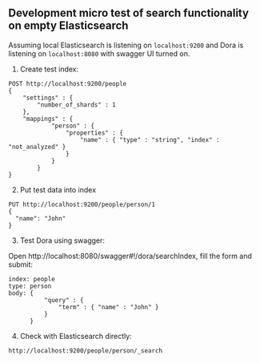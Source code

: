 ## Development micro test of search functionality on empty Elasticsearch

Assuming local Elasticsearch is listening on `localhost:9200` and Dora is listening on `localhost:8080` with swagger UI turned on.

1. Create test index:

```
POST http://localhost:9200/people
{
    "settings" : {
        "number_of_shards" : 1
    },
    "mappings" : {
            "person" : {
                "properties" : {
                    "name" : { "type" : "string", "index" : "not_analyzed" }
                }
            }
        }
}
```

2. Put test data into index

```
PUT http://localhost:9200/people/person/1
{
  "name": "John"
}
```

3. Test Dora using swagger:

Open http://localhost:8080/swagger#!/dora/searchIndex, fill the form and submit:

```
index: people
type: person
body: {
          "query" : {
              "term" : { "name" : "John" }
          }
      }
```

4. Check with Elasticsearch directly:

```http://localhost:9200/people/person/_search```

